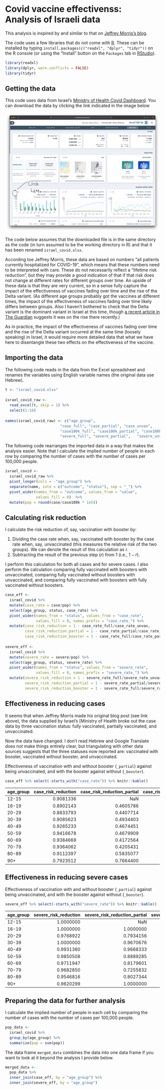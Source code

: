 Covid vaccine effectivenss: Analysis of Israeli data
================

This analysis is inspired by and similar to that on [Jeffrey Morris’s
blog](https://www.covid-datascience.com/post/israeli-data-how-can-efficacy-vs-severe-disease-be-strong-when-60-of-hospitalized-are-vaccinated).

The code uses a few libraries that do not come with
[R](https://cran.rstudio.com). These can be installed by typing
`install.packages(c("readxl", "dplyr", "tidyr"))` on the R console (or
using the “Install” button on the `Packages` tab in
[RStudio](https://www.rstudio.com/products/rstudio/download/#download)).

``` r
library(readxl)
library(dplyr, warn.conflicts = FALSE)
library(tidyr)
```

## Getting the data

This code uses data from Israel’s [Ministry of Health Covid
Dashboard](https://datadashboard.health.gov.il/COVID-19/general). You
can download the data by clicking the link indicated in the image below

![here](webpage.png)

The code below assumes that the downloaded file is in the same directory
as the code (in turn assumed to be the working directory in R) and that
it has been renamed `israel_covid.xlsx`.

According toe Jeffrey Morris, these data are based on numbers “all
patients currently hospitalized for COVID-19”, which means that these
numbers need to be interpreted with care. These do not necessarily
reflect a “lifetime risk reduction”, but they may provide a good
indication of that if that risk does not change at different rates for
different groups over time. An upside of these data is that they are
very current, so in a sense fully capture the impact of the
effectiveness of vaccines fading over time and the rise of the Delta
variant. (As different age groups probably got the vaccines at different
times, the impact of the effectiveness of vaccines fading over time
likely differs between groups. Also I haven’t bothered to check that the
Delta variant is the dominant variant in Israel at this time, though [a
recent article in The
Guardian](https://www.theguardian.com/world/2021/aug/31/israel-registers-record-daily-coronavirus-cases)
suggests it was on the rise there recently.)

As in practice, the impact of the effectiveness of vaccines fading over
time and the rise of the Delta variant occurred at the same time
(loosely speaking) in Israel, it would require more detailed data that
what we have here to disentangle these two effects on the effectiveness
of the vaccine.

## Importing the data

The following code reads in the data from the Excel spreadsheet and
renames the variables using English variable names (the original data
use Hebrew).

``` r
t <- "israel_covid.xlsx"

israel_covid_raw <- 
  read_excel(t, skip = 1) %>%
  select(1:10)

names(israel_covid_raw) <- c("age_group",   
                         "case_full", "case_partial", "case_unvax",
                         "case100k_full", "case100k_partial", "case100k_unvax", 
                         "severe_full", "severe_partial",   "severe_unvax")
```

The following code rearranges the imported data in a way that makes the
analysis easier. Note that I calculate the implied number of people in
each row by comparing the number of cases with the number of cases per
100,000 people.

``` r
israel_covid <- 
  israel_covid_raw %>%
  pivot_longer(cols = -"age_group") %>%
  separate(name, into = c("outcome", "status"), sep = "_") %>%
  pivot_wider(names_from = "outcome", values_from = "value",
              values_fill = 0)  %>%
  mutate(pop = round(case/case100k * 1e5))
```

## Calculating risk reduction

I calculate the risk reduction of, say, vaccination with booster by:

1.  Dividing the case rate when, say, vaccinated with booster by the
    case rate when, say, unvaccinated (this measures the relative risk
    of the two groups). We can denote the result of this calculation as
    *r*.
2.  Subtracting the result of the previous step (*r*) from 1 (i.e.,
    1 − *r*).

I perform this calculation for both all cases and for severe cases. I
also perform the calculation comparing fully vaccinated with boosters
with unvaccinated, comparing fully vaccinated without boosters with
unvaccinated, and comparing fully vaccinated with boosters with fully
vaccinated without boosters.

``` r
case_eff <- 
  israel_covid %>%
  mutate(case_rate = case/pop) %>%
  select(age_group, status, case_rate) %>%
  pivot_wider(names_from = "status", values_from = "case_rate", 
              values_fill = 0, names_prefix = "case_rate_") %>%
  mutate(case_risk_reduction = 1 - case_rate_full/case_rate_unvax,
         case_risk_reduction_partial = 1 - case_rate_partial/case_rate_unvax,
         case_risk_reduction_booster = 1 - case_rate_full/case_rate_partial)
         
severe_eff <-
  israel_covid %>%
  mutate(severe_rate = severe/pop) %>%
  select(age_group, status, severe_rate) %>%
  pivot_wider(names_from = "status", values_from = "severe_rate", 
              values_fill = 0, names_prefix = "severe_rate_") %>%
  mutate(severe_risk_reduction = 1 - severe_rate_full/severe_rate_unvax,
         severe_risk_reduction_partial = 1 - severe_rate_partial/severe_rate_unvax,
         severe_risk_reduction_booster = 1 - severe_rate_full/severe_rate_partial)
```

## Effectiveness in reducing cases

It seems that when Jeffrey Morris made his original blog post (see link
above), the data supplied by Israel’s \[Ministry of Health broke out the
case data by three vaccination status: fully vaccinated, partially
vaccinated, and unvaccinated.

Now the data have changed. I don’t read Hebrew and Google Translate does
not make things entirely clear, but triangulating with other data
sources suggests that the three statuses now reported are: vaccinated
with booster, vaccinated without booster, and unvaccinated.

Effectiveness of vaccination with and without booster (`_partial`)
against being unvaccinated, and with the booster against without
(`_booster`).

``` r
case_eff %>% select(-starts_with("case_rate")) %>% knitr::kable()
```

| age_group | case_risk_reduction | case_risk_reduction_partial | case_risk_reduction_booster |
|:----------|--------------------:|----------------------------:|----------------------------:|
| 12-15     |           0.9081336 |                         NaN |                         NaN |
| 16-19     |           0.8902143 |                   0.4605786 |                   0.7964751 |
| 20-29     |           0.8833793 |                   0.4407714 |                   0.7914615 |
| 30-39     |           0.9085623 |                   0.4934403 |                   0.8194928 |
| 40-49     |           0.9265233 |                   0.4674451 |                   0.8620299 |
| 50-59     |           0.9416678 |                   0.4679909 |                   0.8903549 |
| 60-69     |           0.9384669 |                   0.4172564 |                   0.8944080 |
| 70-79     |           0.9364062 |                   0.4205431 |                   0.8902527 |
| 80-89     |           0.9112397 |                   0.5835077 |                   0.7868862 |
| 90+       |           0.7923512 |                   0.7664400 |                   0.1109402 |

## Effectiveness in reducing severe cases

Effectiveness of vaccination with and without booster (`_partial`)
against being unvaccinated, and with the booster against without
(`_booster`).

``` r
severe_eff %>% select(-starts_with("severe_rate")) %>% knitr::kable()
```

| age_group | severe_risk_reduction | severe_risk_reduction_partial | severe_risk_reduction_booster |
|:----------|----------------------:|------------------------------:|------------------------------:|
| 12-15     |             1.0000000 |                           NaN |                           NaN |
| 16-19     |             1.0000000 |                     1.0000000 |                           NaN |
| 20-29     |             0.9768922 |                     0.7934156 |                     0.8881436 |
| 30-39     |             1.0000000 |                     0.9670676 |                     1.0000000 |
| 40-49     |             0.9931360 |                     0.9668333 |                     0.7930449 |
| 50-59     |             0.9850508 |                     0.8889285 |                     0.8654092 |
| 60-69     |             0.9711947 |                     0.8179601 |                     0.8417636 |
| 70-79     |             0.9682850 |                     0.7255832 |                     0.8844275 |
| 80-89     |             0.9546816 |                     0.8027344 |                     0.7702672 |
| 90+       |             0.9620299 |                     1.0000000 |                          -Inf |

## Preparing the data for further analysis

I calculate the implied number of people in each cell by comparing the
number of cases with the number of cases per 100,000 people.

``` r
pop_data <-
  israel_covid %>%
  group_by(age_group) %>%
  summarize(pop = sum(pop))
```

The data frame `merged_data` combines the data into one data frame if
you want to look at it beyond the analysis I provide below.

``` r
merged_data <-
  pop_data %>%
  inner_join(case_eff, by = "age_group") %>%
  inner_join(severe_eff, by = "age_group")
```
